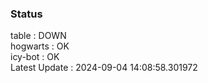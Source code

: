 ### Status


table : DOWN  
hogwarts : OK  
icy-bot : OK  
Latest Update : 2024-09-04 14:08:58.301972

